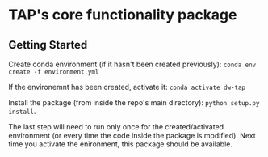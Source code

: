 # TAP's core functionality package

## Getting Started

Create conda environment (if it hasn't been created previously): `conda env create -f environment.yml`

If the environemnt has been created, activate it: `conda activate dw-tap`

Install the package (from inside the repo's main directory): `python setup.py install`. 

The last step will need to run only once for the created/activated environment (or every time the code inside the package is modified). Next time you activate the enironment, this package should be available.
